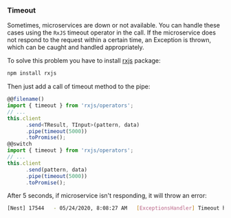 ### Timeout

Sometimes, microservices are down or not available. You can handle these cases using the `RxJS` timeout operator in the call. If the microservice does not respond to the request within a certain time, an Exception is thrown, which can be caught and handled appropriately.

To solve this problem you have to install [rxjs](https://github.com/ReactiveX/rxjs) package:

```bash
npm install rxjs
```

Then just add a call of timeout method to the pipe:

```typescript
@@filename()
import { timeout } from 'rxjs/operators';
// ...
this.client
      .send<TResult, TInput>(pattern, data)
      .pipe(timeout(5000))
      .toPromise();
@@switch
import { timeout } from 'rxjs/operators';
// ...
this.client
      .send(pattern, data)
      .pipe(timeout(5000))
      .toPromise();
```

After 5 seconds, if microservice isn't responding, it will throw an error:
```bash
[Nest] 17544   - 05/24/2020, 8:08:27 AM   [ExceptionsHandler] Timeout has occurred +5009ms
```
